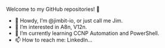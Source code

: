 Welcome to my GitHub repositories! 🥸

- 👋 Howdy, I’m @jimbit-io, or just call me Jim.
- 👀 I’m interested in A8n, V12n.
- 🌱 I’m currently learning CCNP Automation and PowerShell.
- 📫 How to reach me: LinkedIn...

<!---
jimbit-io/jimbit-io is a ✨ special ✨ repository because its `README.md` (this file) appears on your GitHub profile.
You can click the Preview link to take a look at your changes.
--->
